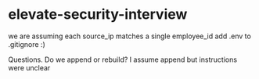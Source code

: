 # elevate-security-interview


we are assuming each source_ip matches a single employee_id
add .env to .gitignore :)

Questions. Do we append or rebuild? I assume append but instructions were unclear